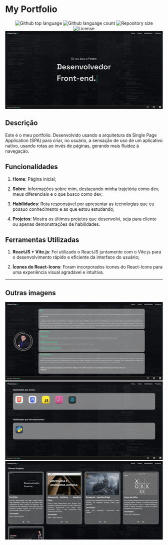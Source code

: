# My Portfolio
<p align="center">
  <img alt="Github top language" src="https://img.shields.io/github/languages/top/Striffer/portfolio?color=56BEB8">

  <img alt="Github language count" src="https://img.shields.io/github/languages/count/Striffer/portfolio?color=56BEB8">

  <img alt="Repository size" src="https://img.shields.io/github/repo-size/Striffer/portfolio?color=56BEB8">

  <img alt="License" src="https://img.shields.io/github/license/Striffer/portfolio?color=56BEB8">

  <img src="./src/assets/screenshot1.png" alt="Portifolio" />


## Descrição

Este é o meu portfolio. Desenvolvido usando a arquitetura da Single Page Application (SPA) para criar, no usuário,  a sensação de uso de um aplicativo nativo, usando rotas ao invés de páginas, gerando mais fluidez à navegação.

## Funcionalidades

1. **Home**: Página inicial;

2. **Sobre**: Informações sobre mim, destacando minha trajetória como dev, meus diferenciais e o que busco como dev;

3. **Habilidades**: Rota responsável por apresentar as tecnologias que eu possuo conhecimento e as que estou estudando;

4. **Projetos**: Mostra os últimos projetos que desenvolvi, seja para cliente ou apenas demonstrações de habilidades.

## Ferramentas Utilizadas

1. **ReactJS + Vite.js**: Foi utilizado o ReactJS juntamente com o Vite.js para o desenvolvimento rápido e eficiente da interface do usuário;

2. **Ícones do React-Icons**: Foram incorporados ícones do React-Icons para uma experiência visual agradável e intuitiva.

---

## Outras imagens ##

<img src="./src/assets/screenshot2.png" alt="Portifolio" />

<img src="./src/assets/screenshot3.png" alt="Portifolio" />

<img src="./src/assets/screenshot4.png" alt="Portifolio" />